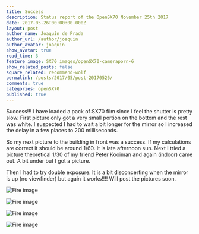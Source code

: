```yaml
---
title: Success
description: Status report of the OpenSX70 November 25th 2017
date: 2017-05-26T00:00:00.000Z
layout: post
author_name: Joaquín de Prada
author_url: /author/joaquin
author_avatar: joaquin
show_avatar: true
read_time: 3
feature_image: SX70_images/openSX70-cameraporn-6
show_related_posts: false
square_related: recommend-wolf
permalink: /posts/2017/05/post-20170526/
comments: true
categories: openSX70
published: true
---
```

Success!!!
I have loaded a pack of SX70 film since I feel the shutter is pretty slow.
First picture only got a very small portion on the bottom and the rest was white. I suspected I had to wait a bit longer for the mirror so I increased the delay in a few places to 200 milliseconds.

So my next picture to the building in front was a success. If my calculations are correct it should be around 1/60. It is late afternoon sun. Next I tried a picture theoretical 1/30 of my friend Peter Kooiman and again (indoor) came out. A bit under but I got a picture.

Then I had to try double exposure. It is a bit disconcerting when the mirror is up (no viewfinder) but again it works!!!!
Will post the pictures soon.

![Fire image]({{site.url}}/{{site.baseurl}}img/201705/openSX70_frankenSX70-1.jpg)

![Fire image]({{site.url}}/{{site.baseurl}}img/201705/openSX70_frankenSX70-2.jpg)

![Fire image]({{site.url}}/{{site.baseurl}}img/201705/openSX70_frankenSX70-3.jpg)

![Fire image]({{site.url}}/{{site.baseurl}}img/201705/openSX70_frankenSX70-4.jpg)
